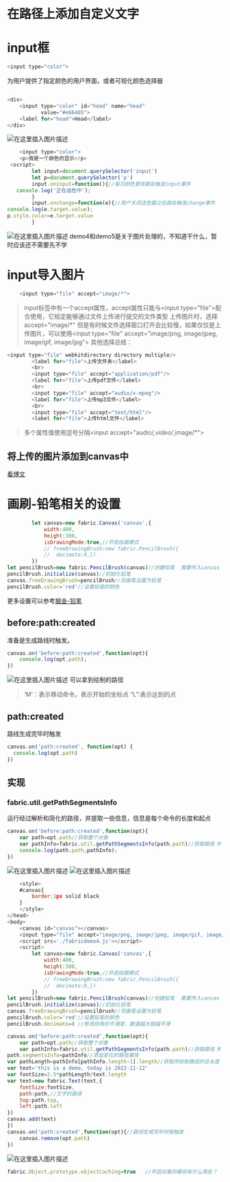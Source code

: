 # 在路径上添加自定义文字
# input框

```javascript
<input type="color">
```
为用户提供了指定颜色的用户界面，或者可视化颜色选择器

```javascript

<div>
    <input type="color" id="head" name="head"
           value="#e66465">
    <label for="head">Head</label>
</div>

```
![在这里插入图片描述](https://img-blog.csdnimg.cn/05d5bb982c05492ebac7fa676e6d5d4e.png)

```javascript
	<input type="color">
	<p>我是一个颜色的显示</p>
 <script>
		let input=document.querySelector('input')
		let p=document.querySelector('p')
		input.oninput=function(){//每次颜色更改都会触发input事件
   console.log('正在选色中');
		}
		input.onchange=function(e){//用户关闭选色器之后就会触发change事件
console.log(e.target.value);
p.style.color=e.target.value
		}
```
![在这里插入图片描述](https://img-blog.csdnimg.cn/47849be196ec401f82c81ab54a562cbb.png)
demo4和demo5是关于图片处理的，不知道干什么，暂时应该还不需要先不学
# input导入图片

```javascript
	<input type="file" accept="image/*">

```

> input标签中有一个accept属性，accept属性只能与\<input type="file"\>配合使用，它规定能够通过文件上传进行提交的文件类型
> 上传图片时，选择 accept="image/*"  但是有时候文件选择窗口打开会比较慢，如果仅仅是上传图片，可以使用\<input type="file" accept="image/png, image/jpeg, image/gif, image/jpg">
> 其他选择总结：
> 

```javascript
<input type="file" webkitdirectory directory multiple/>
        <label for="file">上传文件夹</label>
        <br>
        <input type="file" accept="application/pdf"/>
        <label for="file">上传pdf文件</label>
        <br>
        <input type="file" accept="audio/x-mpeg"/>
        <label for="file">上传mp3文件</label>
        <br>
        <input type="file" accept="text/html"/>
        <label for="file">上传html文件</label>
```

> 多个属性值使用逗号分隔\<input accept="audio/*,video/*,image/*">
## 将上传的图片添加到canvas中
[看博文](https://blog.csdn.net/qq_45387575/article/details/127800859)

# 画刷-铅笔相关的设置

```javascript
		let canvas=new fabric.Canvas('canvas',{
			width:400,
			height:300,
			isDrawingMode:true,//开启绘画模式
			// freeDrawingBrush:new fabric.PencilBrush({
			// 	decimate:8,})
		})
let pencilBrush=new fabric.PencilBrush(canvas)//创建铅笔  需要传入canvas
pencilBrush.initialize(canvas)//初始化铅笔
canvas.freeDrawingBrush=pencilBrush//将画笔设置为铅笔
pencilBrush.color='red'//设置铅笔的颜色
```
更多设置可以参考[掘金-铅笔](https://juejin.cn/post/7145662816022691847)
## before:path:created
准备是生成路线时触发。

```javascript
canvas.on('before:path:created',function(opt){
	console.log(opt.path);
})
```

![在这里插入图片描述](https://img-blog.csdnimg.cn/452c04a519c9427e8ea56bf5584a4d7d.png)
可以拿到绘制的路径

> ‘M’：表示移动命令，表示开始的坐标点
>  “L”:表示达到的点
## path:created
路线生成完毕时触发

```javascript
canvas.on('path:created', function(opt) {
  console.log(opt.path)
})
```

## 实现
### fabric.util.getPathSegmentsInfo
运行经过解析和简化的路径，并提取一些信息，信息是每个命令的长度和起点

```javascript
canvas.on('before:path:created',function(opt){
	var path=opt.path//获取整个对象
	var pathInfo=fabric.util.getPathSegmentsInfo(path.path)//获取路径 M L 等等
	console.log(path.path,pathInfo);
})
```
![在这里插入图片描述](https://img-blog.csdnimg.cn/402057e6de2941e19a344cabe15c73ba.png)
![在这里插入图片描述](https://img-blog.csdnimg.cn/d570722927b04a7dbea4eb9c48074c80.png)

```javascript
	<style>
	#canvas{
		border:1px solid black
	}
	</style>
</head>
<body>
	<canvas id="canvas"></canvas>
	<input type="file" accept="image/png, image/jpeg, image/gif, image/jpg" id="input">
	<script src='./fabricdemo4.js'></script>
	<script>
		let canvas=new fabric.Canvas('canvas',{
			width:400,
			height:300,
			isDrawingMode:true,//开启绘画模式
			// freeDrawingBrush:new fabric.PencilBrush({
			// 	decimate:8,})
		})
let pencilBrush=new fabric.PencilBrush(canvas)//创建铅笔  需要传入canvas
pencilBrush.initialize(canvas)//初始化铅笔
canvas.freeDrawingBrush=pencilBrush//将画笔设置为铅笔
pencilBrush.color='red'//设置铅笔的颜色
pencilBrush.decimate=8 //修改拐角的平滑度，数值越大就越平滑

canvas.on('before:path:created',function(opt){
	var path=opt.path//获取整个对象
	var pathInfo=fabric.util.getPathSegmentsInfo(path.path)//获取路径 M L 等等 并且对路径进行了解析
path.segmentsInfo=pathInfo//添加变化的路径属性
var pathLength=pathInfo[pathInfo.length-1].length//获取所绘制路径的总长度
var text='this is a demo, today is 2022-11-12'
var fontSize=2.5*pathLength/text.length
var text=new fabric.Text(text,{
	fontSize:fontSize,
	path:path,//文字的路径
	top:path.top,
	left:path.left
})
canvas.add(text)
})
canvas.on('path:created',function(opt){//路线生成完毕时候触发
	canvas.remove(opt.path)
})
```
![在这里插入图片描述](https://img-blog.csdnimg.cn/55d8f30bd5794f04beeb1e492b69ccc4.png)

```javascript
fabric.Object.prototype.objectCaching=true   //开启对象的缓存有什么用处？
```

